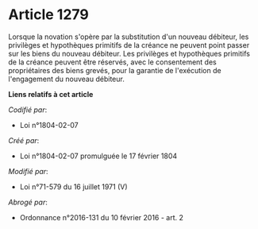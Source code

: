 # Article 1279

Lorsque la novation s'opère par la substitution d'un nouveau débiteur, les privilèges et hypothèques primitifs de la créance
ne peuvent point passer sur les biens du nouveau débiteur. Les privilèges et hypothèques primitifs de la créance peuvent être
réservés, avec le consentement des propriétaires des biens grevés, pour la garantie de l'exécution de l'engagement du nouveau
débiteur.

**Liens relatifs à cet article**

_Codifié par_:

  - Loi n°1804-02-07

_Créé par_:

  - Loi n°1804-02-07 promulguée le 17 février 1804

_Modifié par_:

  - Loi n°71-579 du 16 juillet 1971 (V)

_Abrogé par_:

  - Ordonnance n°2016-131 du 10 février 2016 - art. 2
